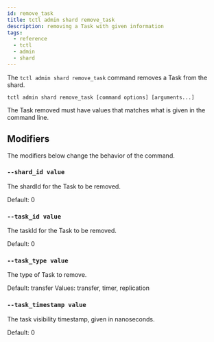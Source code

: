 ```yaml
---
id: remove_task
title: tctl admin shard remove_task
description: removing a Task with given information
tags:
  - reference
  - tctl
  - admin
  - shard
---
```


The `tctl admin shard remove_task` command removes a Task from the shard.

`tctl admin shard remove_task [command options] [arguments...]`

The Task removed must have values that matches what is given in the command line.

## Modifiers

The modifiers below change the behavior of the command.

### `--shard_id value`

The shardId for the Task to be removed.

Default: 0

### `--task_id value`

The taskId for the Task to be removed.

Default: 0

### `--task_type value`

The type of Task to remove.

Default: transfer
Values: transfer, timer, replication

### `--task_timestamp value`

The task visibility timestamp, given in nanoseconds.

Default: 0
